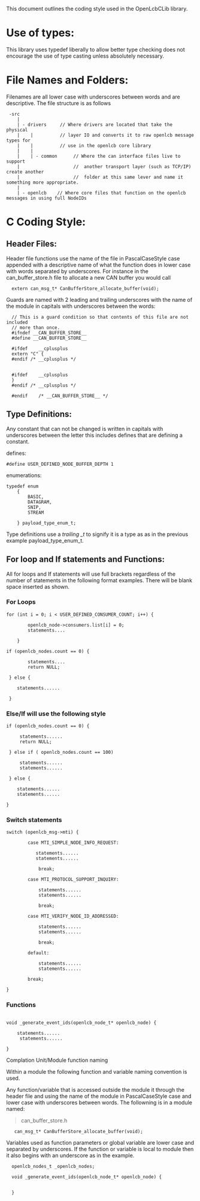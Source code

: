 This document outlines the coding style used in the OpenLcbCLib library.

# Use of types:

This library uses typedef liberally to allow better type checking does not encourage the use of type casting unless absolutely necessary.

# File Names and Folders:

Filenames are all lower case with underscores between words and are descriptive.  The file structure is as follows

~~~
 -src
    |
    | - drivers     // Where drivers are located that take the physical
    |    |          // layer IO and converts it to raw openlcb message types for
    |    |          // use in the openlcb core library
    |    |
    |    | - common      // Where the can interface files live to support 
    |                    //  another transport layer (such as TCP/IP) create another
    |                    //  folder at this same lever and name it something more appropriate.  
    |                           
    | - openlcb    // Where core files that function on the openlcb messages in using full NodeIDs
~~~

# C Coding Style:


## Header Files:

Header file functions use the name of the file in PascalCaseStyle case appended with a descriptive name of what the function does in lower case with words separated by underscores.  For instance in the can_buffer_store.h file to allocate a new CAN buffer you would call 

~~~
  extern can_msg_t* CanBufferStore_allocate_buffer(void);
~~~

Guards are named with 2 leading and trailing underscores with the name of the module in capitals with underscores between the words:

~~~
  // This is a guard condition so that contents of this file are not included
  // more than once.  
  #ifndef __CAN_BUFFER_STORE__
  #define __CAN_BUFFER_STORE__

  #ifdef	__cplusplus
  extern "C" {
  #endif /* __cplusplus */


  #ifdef	__cplusplus
  }
  #endif /* __cplusplus */

  #endif	/* __CAN_BUFFER_STORE__ */
~~~

## Type Definitions:

Any constant that can not be changed is written in capitals with underscores between the letter this includes defines that are defining a constant.  

defines:

~~~
#define USER_DEFINED_NODE_BUFFER_DEPTH 1 
~~~

enumerations: 

~~~
typedef enum
    {
        BASIC,
        DATAGRAM,
        SNIP,
        STREAM

    } payload_type_enum_t;
~~~

 Type definitions use a *trailing _t* to signify it is a type as as in the previous example payload_type_enum_t.

## For loop and If statements and Functions:

All for loops and If statements will use full brackets regardless of the number of statements in the following format examples.  There will be blank space inserted as shown.

### For Loops
~~~
for (int i = 0; i < USER_DEFINED_CONSUMER_COUNT; i++) {

        openlcb_node->consumers.list[i] = 0;
        statements....

    } 

if (openlcb_nodes.count == 0) {
        
        statements....
        return NULL;
        
 } else {

    statements......

 }
~~~

### Else/If will use the following style

~~~
if (openlcb_nodes.count == 0) {
        
     statements......
     return NULL;
        
 } else if ( openlcb_nodes.count == 100)

     statements......
     statements......

 } else {

    statements......
    statements......

}
~~~

### Switch statements

~~~
switch (openlcb_msg->mti) {

        case MTI_SIMPLE_NODE_INFO_REQUEST:

           statements......
           statements......

            break;

        case MTI_PROTOCOL_SUPPORT_INQUIRY:

            statements......
            statements......
            
            break;

        case MTI_VERIFY_NODE_ID_ADDRESSED:

            statements......
            statements......

            break;

        default:

            statements......
            statements......

        break;

}
~~~

### Functions 

~~~

void _generate_event_ids(openlcb_node_t* openlcb_node) {

    statements......
     statements......

}
~~~
Complation Unit/Module function naming

Within a module the following function and variable naming convention is used. 

Any function/variable that is accessed outside the module it through the header file and using the name of the module in PascalCaseStyle case and lower case with underscores between words.  The followning is in a module named:

> can_buffer_store.h

~~~
   can_msg_t* CanBufferStore_allocate_buffer(void);
~~~

Variables used as function parameters or global variable are lower case and separated by underscores.  If the function or variable is local to module then it also begins with an underscore as in the example.

~~~
  openlcb_nodes_t _openlcb_nodes;

  void _generate_event_ids(openlcb_node_t* openlcb_node) {


  }
~~~